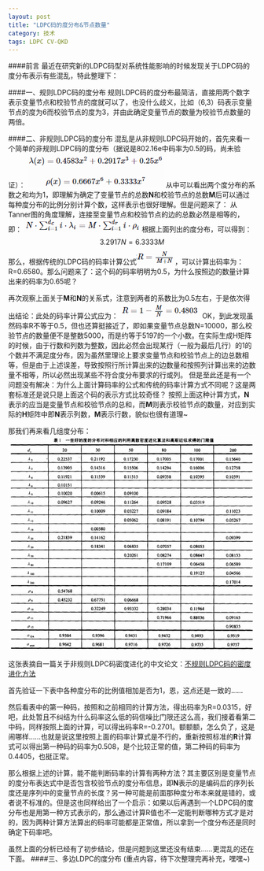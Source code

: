 ```yaml
---
layout: post
title: "LDPC码的度分布&节点数量"
category: 技术
tags: LDPC CV-QKD
---
```


####前言
  最近在研究新的LDPC码型对系统性能影响的时候发现关于LDPC码的度分布表示有些混乱，特此整理下：

####一、规则LDPC码的度分布
  规则LDPC码的度分布最简洁，直接用两个数字表示变量节点和校验节点的度就可以了，也没什么歧义，比如（6,3）码表示变量节点的度为6而校验节点的度为3，并由此确定变量节点的数量为校验节点数量的两倍。
  
####二、非规则LDPC码的度分布
  混乱是从非规则LDPC码开始的，首先来看一个简单的非规则LDPC码的度分布（据说是802.16e中码率为0.5的码，尚未验证）：
![interpreter pattern](/public/upload/LDPC-Degree/f1.jpg)
  从中可以看出两个度分布的系数之和均为1，即理解为确定了变量节点的总数**N**和校验节点的总数**M**后可以通过每种度分布的比例分别计算个数，这样表示也很好理解。但是问题来了：
  从Tanner图的角度理解，连接至变量节点和校验节点的边的总数必然是相等的，即：
![interpreter pattern](/public/upload/LDPC-Degree/f2.jpg)
  根据上面列出的度分布，可以得到：
  $$3.2917N = 6.3333M$$
  那么，根据传统的LDPC码的码率计算公式![interpreter pattern](/public/upload/LDPC-Degree/f3.jpg)，可以计算出码率为：R=0.6580。那么问题来了：这个码的码率明明为0.5，为什么按照边的数量计算出来的码率为0.65呢？
  
  再次观察上面关于**M**和**N**的关系式，注意到两者的系数比为0.5左右，于是依次得出结论：此处的码率计算公式应为：
  ![interpreter pattern](/public/upload/LDPC-Degree/f4.jpg)
  OK，到此发现虽然码率R不等于0.5，但也还算挺接近了，即如果变量节点总数N=10000，那么校验节点的数量便不是整数5000，而是约等于5197的一个小数。在实际生成H矩阵的时候，由于行数和列数为整数，因此必然会出现某行（一般为最后几行）的1的个数并不满足度分布，因为虽然里理论上要求变量节点和校验节点上的边总数相等，但是由于上述误差，导致按照行所计算出来的边数量和按照列计算出来的边数量不相等，所以必然出现某些不符合度分布要求的行或列。
  但是至此还是有一个问题没有解决：为什么上面计算码率的公式和传统的码率计算方式不同呢？这是两套标准还是说只是上面这个码的表示方式比较奇怪？
  按照上面这种计算方式，**N**表示的应当是变量节点和校验节点的总和，而**M**则表示校验节点的数量，对应到实际的**H**矩阵中即**N**表示列数，**M**表示行数，貌似也很有道理~
  
  那我们再来看几组度分布：
  ![interpreter pattern](/public/upload/LDPC-Degree/f5.jpg)
  
  这张表摘自一篇关于非规则LDPC码密度进化的中文论文：[不规则LDPC码的密度进化方法](http://www.cqvip.com/qk/91130a/200504/15487687.html)
  
  首先验证一下表中各种度分布的比例值相加是否为1，恩，这点还是一致的……
  
  然后看表中的第一种码，按照和之前相同的计算方法，得出码率为R=0.0315，好吧，此处暂且不纠结为什么码率这么低的码信噪比门限还这么高，我们接着看第二中码，同样按照上面的计算，可以得出码率R=-0.2701。额额额，怎么负了，这是闹哪样……也就是说这里按照上面的码率计算式是不行的，重新按照标准的**R**计算式可以得出第一种码的码率为0.508，是个比较正常的值，第二种码的码率为0.4405，也挺正常。
  
  那么根据上述的计算，能不能判断码率的计算有两种方法？其主要区别是变量节点的度分布表达式中是否包含校验节点的度分布信息，即**N**表示的是编码后的序列长度还是序列中的变量节点的长度？另一种可能是前面那种度分布本来就是错的，或者说不标准的。但是这也同样给出了一个启示：如果以后再遇到一个LDPC码的度分布也是用第一种方式表示的，那么通过计算R值也不一定能判断哪种方式才是对的，因为两种计算方法算出的码率可能都是正常值，所以拿到一个度分布还是同时确定下码率吧。
  
  虽然上面的分析已经有了初步结论，但是问题到这里还没有结束……更混乱的还在下面。
####三、多边LDPC的度分布
  (重点内容，待下次整理完再补充，嘿嘿~)
  
  